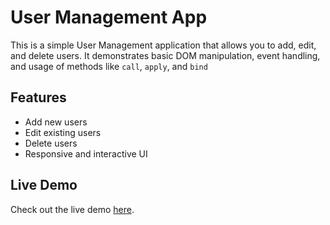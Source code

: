 # User Management App

This is a simple User Management application that allows you to add, edit, and delete users. It demonstrates basic DOM manipulation, event handling, and usage of methods like `call`, `apply`, and `bind`

## Features

- Add new users
- Edit existing users
- Delete users
- Responsive and interactive UI

## Live Demo

Check out the live demo [here](https://user-management-js.netlify.app/).
